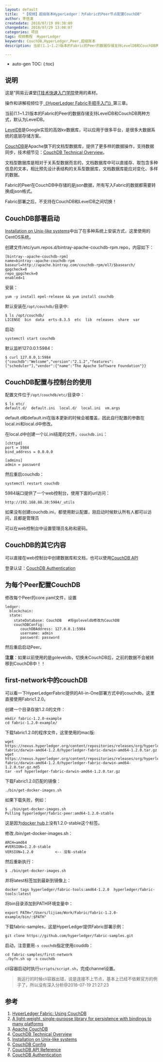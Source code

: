 ```yaml
---
layout: default
title:  "【视频】超级账本HyperLedger：为Fabric的Peer节点配置CouchDB"
author: 李佶澳
createdate: 2018/07/19 09:38:00
changedate: 2018/07/29 13:08:07
categories: 项目
tags: 视频教程  HyperLedger
keywords: CouchDB,HyperLedger,Peer,超级账本
description: 当前(1.1~1.2)版本的Fabric的Peer的数据存储支持LevelDB和CouchDB两种方式，默认为LevelDB

---
```


* auto-gen TOC:
{:toc}

## 说明

这是"网易云课堂[IT技术快速入门学院](https://study.163.com/provider/400000000376006/course.htm?share=2&shareId=400000000376006)使用的素材。

操作和讲解视频位于[《HyperLedger Fabric手把手入门》](https://study.163.com/course/courseMain.htm?courseId=1005326005&share=2&shareId=400000000376006)第三章。

当前(1.1~1.2)版本的Fabric的Peer的数据存储支持LevelDB和CouchDB两种方式，默认为LevelDB。

[LevelDB][2]是Google实现的高效kv数据库，可以应用于很多平台，是很多大数据系统的底层存储方案。

[CouchDB][3]是Apache旗下的文档型数据库，提供了更多样的数据操作，支持数据同步，技术细节见：[CouchDB Technical Overview][4]。

文档型数据库是相对于关系型数据而言的，文档数据库中可以直接存、取包含多种信息的文本，相比预先设计表结构的关系型数据库，文档数据库能应对变化、多样的数据。

Fabric的Peer在CouchDB中存储的是json数据，所有写入Fabric的数据都需要转换成json格式。

Fabric部署之后，不支持在CouchDB和LevelDB之间切换！

## CouchDB部署启动

[Installation on Unix-like systems][5]中出了在多种系统上安装方式，这里使用的CentOS系统。

创建文件/etc/yum.repos.d/bintray-apache-couchdb-rpm.repo，内容如下：

	[bintray--apache-couchdb-rpm]
	name=bintray--apache-couchdb-rpm
	baseurl=http://apache.bintray.com/couchdb-rpm/el7/$basearch/
	gpgcheck=0
	repo_gpgcheck=0
	enabled=1

安装：

	yum -y install epel-release && yum install couchdb

默认安装在`/opt/couchdb/`目录中:

	$ ls /opt/couchdb/
	LICENSE  bin  data  erts-8.3.5  etc  lib  releases  share  var

启动:

	systemctl start couchdb

默认监听127.0.0.1:5984：

	$ curl 127.0.0.1:5984
	{"couchdb":"Welcome","version":"2.1.2","features":["scheduler"],"vendor":{"name":"The Apache Software Foundation"}}

## CouchDB配置与控制台的使用

配置文件位于`/opt/couchdb/etc/`目录中：

	$ ls etc/
	default.d/  default.ini  local.d/  local.ini  vm.args

default.d和default.ini在版本更新的时候会被覆盖，因此自行配置的参数在local.ini和local.d中修改。

在local.d中创建一个以.ini结尾的文件，`couchdb.ini`：

	[chttpd]
	port = 5984
	bind_address = 0.0.0.0

	[admins]
	admin = password

然后重启couchdb：

	systemctl restart couchdb

5984端口提供了一个web控制台，使用下面的url访问：

	http://192.168.88.10:5984/_utils

如果没有创建couchdb.ini，都使用默认配置，刚启动时候默认所有人都可以访问，且都是管理员

可以在web控制台中设置管理员名称和密码。

## CouchDB的其它内容

可以直接在web控制台中创建数据库和文档，也可以使用[CouchDB API][7]

登录认证：[CouchDB Authentication][8]

## 为每个Peer配置CouchDB

修改每个Peer的core.yaml文件，设置

	ledger:
	  blockchain:
	  state:
	    stateDatabase: CouchDB   #将goleveldb修改为CouchDB
	    couchDBConfig:
	       couchDBAddress: 127.0.0.1:5984
	       username: admin
	       password: password

然后重启启动Peer。

**注意**：如果以前使用的是goleveldb，切换未CouchDB后，之前的数据不会被转移到CouchDB中！！

## first-network中的couchDB

可以看一下HyperLedgerFabric提供的All-in-One部署方式中的couchdb，这里直接使用Fabric1.2.0。

创建一个目录存放1.2.0的文件：

	mkdir fabric-1.2.0-example
	cd fabric-1.2.0-example/

下载fabric1.2.0的程序文件，这里使用的mac版:

	wget https://nexus.hyperledger.org/content/repositories/releases/org/hyperledger/fabric/hyperledger-fabric/darwin-amd64-1.2.0/hyperledger-fabric-darwin-amd64-1.2.0.tar.gz
	wget https://nexus.hyperledger.org/content/repositories/releases/org/hyperledger/fabric/hyperledger-fabric/darwin-amd64-1.2.0/hyperledger-fabric-darwin-amd64-1.2.0.tar.gz.md5
	tar -xvf hyperledger-fabric-darwin-amd64-1.2.0.tar.gz

下载Fabric1.2.0匹配的镜像：

	./bin/get-docker-images.sh

如果下载失败，例如：

	$ ./bin/get-docker-images.sh
	Pulling hyperledger/fabric-peer:amd64-1.2.0-stable

这是因为[docker hub](https://hub.docker.com/r/hyperledger/fabric-peer/tags/)上没有1.2.0-stable这个标签。

修改./bin/get-docker-images.sh：

	ARCH=amd64
	#VERSION=1.2.0-stable
	VERSION=1.2.0          <-- 没有-stable

然后重新执行：

	$ ./bin/get-docker-images.sh

并将latest标签加到最新到镜像上：

	docker tags hyperledger/fabric-tools:amd64-1.2.0  hyperledger/fabric-tools:latest

将bin目录添加到PATH环境变量中：

	export PATH="/Users/lijiao/Work/Fabric/fabric-1.2.0-example/bin/:$PATH"

下载fabric-samples，这是HyperLedger提供Fabric部署示例：
	
	git clone https://github.com/hyperledger/fabric-samples.git

启动，注意要用`-s couchdb`指定使用couddb：

	cd fabric-samples/first-network
	./byfn.sh up -s couchdb

cli容器启动时执行`scripts/script.sh`，完成channel设置。

>我运行的时候cli容器出错，说是连接不上节点，基本上已经不依赖官方的例子了，所以没有深入分析@2018-07-19 21:27:23

## 参考

1. [HyperLedger Fabric: Using CouchDB][1]
2. [A light-weight, single-purpose library for persistence with bindings to many platforms][2]
3. [Apache CouchDB][3]
4. [CouchDB Technical Overview][4]
5. [Installation on Unix-like systems][5]
6. [CouchDB Config][6]
7. [CouchDB API Reference][7]
8. [CouchDB Authentication][8]

[1]: http://fabric.lijiaocn.com/zh_CN/release-1.2/couchdb_tutorial.html "HyperLedger Fabric: Using CouchDB" 
[2]: http://leveldb.org/  "A light-weight, single-purpose library for persistence with bindings to many platforms" 
[3]: http://couchdb.apache.org/ "Apache CouchDB"
[4]: http://docs.couchdb.org/en/2.1.2/intro/overview.html "CouchDB Technical Overview"
[5]: http://docs.couchdb.org/en/2.1.2/install/unix.html "Installation on Unix-like systems"
[6]: http://docs.couchdb.org/en/2.1.2/config/intro.html "CouchDB Config"
[7]: http://docs.couchdb.org/en/2.1.2/api/index.html "CouchDB API Reference"
[8]: http://docs.couchdb.org/en/2.1.2/api/server/authn.html "CouchDB Authentication"
